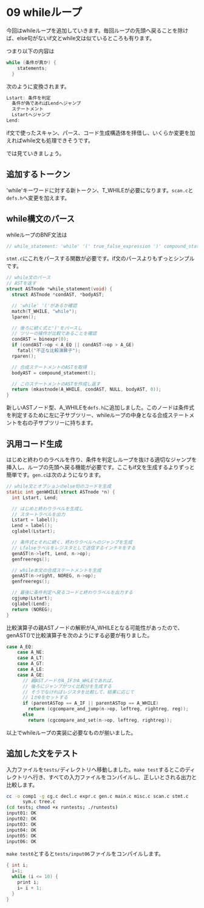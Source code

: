 # 09 whileループ

今回はwhileループを追加していきます。毎回ループの先頭へ戻ることを除けば、else句がないif文とwhile文は似ているところも有ります。

つまり以下の内容は

```c
while (条件が真か) {
    statements;
  }
```

次のように変換されます。

```c
Lstart: 条件を判定
  条件が偽であればLendへジャンプ
  ステートメント
  Lstartへジャンプ
Lend:
```

if文で使ったスキャン、パース、コード生成構造体を拝借し、いくらか変更を加えればwhile文も処理できそうです。

では見ていきましょう。

## 追加するトークン

'while'キーワードに対する新トークン、T_WHILEが必要になります。`scan.c`と`defs.h`へ変更を加えます。

## while構文のパース

whileループのBNF文法は

```c
// while_statement: 'while' '(' true_false_expression ')' compound_statement  ;
```

`stmt.c`にこれをパースする関数が必要です。if文のパースよりもずっとシンプルです。

```c
// while文のパース
// ASTを返す
struct ASTnode *while_statement(void) {
  struct ASTnode *condAST, *bodyAST;

  // 'while' '('があるか確認
  match(T_WHILE, "while");
  lparen();

  // 後ろに続く式と')'をパースし
  // ツリーの操作が比較であることを確認
  condAST = binexpr(0);
  if (condAST->op < A_EQ || condAST->op > A_GE)
    fatal("不正な比較演算子");
  rparen();

  // 合成ステートメントのASTを取得
  bodyAST = compound_statement();

  // このステートメントのASTを作成し返す
  return (mkastnode(A_WHILE, condAST, NULL, bodyAST, 0));
}
```

新しいASTノード型、A_WHILEを`defs.h`に追加しました。このノードは条件式を判定するために左に子サブツリー、whileループの中身となる合成ステートメントを右の子サブツリーに持ちます。

## 汎用コード生成

はじめと終わりのラベルを作り、条件を判定しループを抜ける適切なジャンプを挿入し、ループの先頭へ戻る機能が必要です。ここもif文を生成するよりずっと簡単です。`gen.c`は次のようになります。

```c
// while文とオプションのelse句のコードを生成
static int genWHILE(struct ASTnode *n) {
  int Lstart, Lend;

  // はじめと終わりラベルを生成し
  // スタートラベルを出力
  Lstart = label();
  Lend = label();
  cglabel(Lstart);

  // 条件式とそれに続く、終わりラベルへのジャンプを生成
  // Lfalseラベルをレジスタとして送信するインチキをする
  genAST(n->left, Lend, n->op);
  genfreeregs();

  // while本文の合成ステートメントを生成
  genAST(n->right, NOREG, n->op);
  genfreeregs();

  // 最後に条件判定へ戻るコードと終わりラベルを出力する
  cgjump(Lstart);
  cglabel(Lend);
  return (NOREG);
}
```

比較演算子の親ASTノードの解釈がA_WHILEとなる可能性があったので、genAST()で比較演算子を次のようにする必要が有りました。

```c
case A_EQ:
    case A_NE:
    case A_LT:
    case A_GT:
    case A_LE:
    case A_GE:
      // 親ASTノードがA_IFかA_WHLEであれば、
      // 後ろにジャンプがつく比較分を生成する
      // そうでなければレジスタを比較して、結果に応じて
      // 1か0をセットする
      if (parentASTop == A_IF || parentASTop == A_WHILE)
        return (cgcompare_and_jump(n->op, leftreg, rightreg, reg));
      else
        return (cgcompare_and_set(n->op, leftreg, rightreg));
```

以上でwhileループの実装に必要なものが揃いました。

## 追加した文をテスト

入力ファイルを`tests/`ディレクトリへ移動しました。`make test`するとこのディレクトリへ行き、すべての入力ファイルをコンパイルし、正しいとされる出力と比較します。

```bash
cc -o comp1 -g cg.c decl.c expr.c gen.c main.c misc.c scan.c stmt.c
      sym.c tree.c
(cd tests; chmod +x runtests; ./runtests)
input01: OK
input02: OK
input03: OK
input04: OK
input05: OK
input06: OK
```

`make test6`とすると`tests/input06`ファイルをコンパイルします。

```c
{ int i;
  i=1;
  while (i <= 10) {
    print i;
    i= i + 1;
  }
}
```
